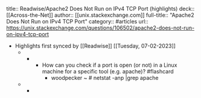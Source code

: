 title:: Readwise/Apache2 Does Not Run on IPv4 TCP Port (highlights)
deck:: [[Across-the-Net]]
author:: [[unix.stackexchange.com]]
full-title:: "Apache2 Does Not Run on IPv4 TCP Port"
category:: #articles
url:: https://unix.stackexchange.com/questions/106502/apache2-does-not-run-on-ipv4-tcp-port

- Highlights first synced by [[Readwise]] [[Tuesday, 07-02-2023]]
	- -
		- How can you check if a port is open (or not) in a Linux machine for a specific tool (e.g. apache)? #flashcard
			- woodpecker ~ # netstat -anp |grep apache
	- -